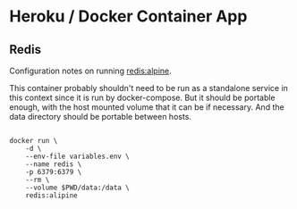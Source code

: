 # Heroku / Docker Container App #

## Redis ##

Configuration notes on running [redis:alpine](https://hub.docker.com/_/redis/).

This container probably shouldn't need to be run as a standalone service in this context since it is run by docker-compose.  But it should be portable enough, with the host mounted volume that it can be if necessary.  And the data directory should be portable between hosts.

```console

docker run \
	-d \
	--env-file variables.env \
	--name redis \
	-p 6379:6379 \
	--rm \
	--volume $PWD/data:/data \
	redis:alipine	
```
